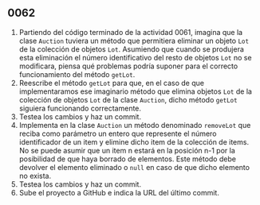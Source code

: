 ## 0062

1. Partiendo del código terminado de la actividad 0061, imagina que la clase `Auction` tuviera un método que permitiera eliminar un objeto `Lot` de la colección de objetos `Lot`. Asumiendo que cuando se produjera esta eliminación el número identificativo del resto de objetos `Lot` no se modificara, piensa qué problemas podría suponer para el correcto funcionamiento del método `getLot`.
2. Reescribe el método `getLot` para que, en el caso de que implementaramos ese imaginario método que elimina objetos `Lot` de la colección de objetos `Lot` de la clase `Auction`, dicho método `getLot` siguiera funcionando correctamente.
3. Testea los cambios y haz un commit.
4. Implementa en la clase `Auction` un método denominado `removeLot` que reciba como parámetro un entero que represente el número identificador de un item y elimine dicho item de la colección de items. No se puede asumir que un item n estará en la posición n-1 por la posibilidad de que haya borrado de elementos. Este método debe devolver el elemento eliminado o `null` en caso de que dicho elemento no exista.
5. Testea los cambios y haz un commit.
6. Sube el proyecto a GitHub e indica la URL del último commit.
